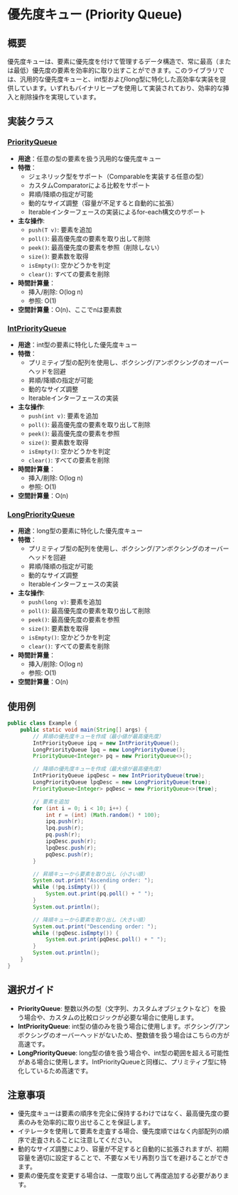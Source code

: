 # 優先度キュー (Priority Queue)

## 概要

優先度キューは、要素に優先度を付けて管理するデータ構造で、常に最高（または最低）優先度の要素を効率的に取り出すことができます。このライブラリでは、汎用的な優先度キューと、int型およびlong型に特化した高効率な実装を提供しています。いずれもバイナリヒープを使用して実装されており、効率的な挿入と削除操作を実現しています。

## 実装クラス

### [PriorityQueue](./src/PriorityQueue.java)

- **用途**：任意の型の要素を扱う汎用的な優先度キュー
- **特徴**：
	- ジェネリック型をサポート（Comparable<T>を実装する任意の型）
	- カスタムComparatorによる比較をサポート
	- 昇順/降順の指定が可能
	- 動的なサイズ調整（容量が不足すると自動的に拡張）
	- Iterableインターフェースの実装によるfor-each構文のサポート
- **主な操作**:
	- `push(T v)`: 要素を追加
	- `poll()`: 最高優先度の要素を取り出して削除
	- `peek()`: 最高優先度の要素を参照（削除しない）
	- `size()`: 要素数を取得
	- `isEmpty()`: 空かどうかを判定
	- `clear()`: すべての要素を削除
- **時間計算量**：
	- 挿入/削除: O(log n)
	- 参照: O(1)
- **空間計算量**：O(n)、ここでnは要素数

### [IntPriorityQueue](./src/IntPriorityQueue.java)

- **用途**：int型の要素に特化した優先度キュー
- **特徴**：
	- プリミティブ型の配列を使用し、ボクシング/アンボクシングのオーバーヘッドを回避
	- 昇順/降順の指定が可能
	- 動的なサイズ調整
	- Iterableインターフェースの実装
- **主な操作**:
	- `push(int v)`: 要素を追加
	- `poll()`: 最高優先度の要素を取り出して削除
	- `peek()`: 最高優先度の要素を参照
	- `size()`: 要素数を取得
	- `isEmpty()`: 空かどうかを判定
	- `clear()`: すべての要素を削除
- **時間計算量**：
	- 挿入/削除: O(log n)
	- 参照: O(1)
- **空間計算量**：O(n)

### [LongPriorityQueue](./src/LongPriorityQueue.java)

- **用途**：long型の要素に特化した優先度キュー
- **特徴**：
	- プリミティブ型の配列を使用し、ボクシング/アンボクシングのオーバーヘッドを回避
	- 昇順/降順の指定が可能
	- 動的なサイズ調整
	- Iterableインターフェースの実装
- **主な操作**:
	- `push(long v)`: 要素を追加
	- `poll()`: 最高優先度の要素を取り出して削除
	- `peek()`: 最高優先度の要素を参照
	- `size()`: 要素数を取得
	- `isEmpty()`: 空かどうかを判定
	- `clear()`: すべての要素を削除
- **時間計算量**：
	- 挿入/削除: O(log n)
	- 参照: O(1)
- **空間計算量**：O(n)

## 使用例

```java
public class Example {
	public static void main(String[] args) {
		// 昇順の優先度キューを作成（最小値が最高優先度）
		IntPriorityQueue ipq = new IntPriorityQueue();
		LongPriorityQueue lpq = new LongPriorityQueue();
		PriorityQueue<Integer> pq = new PriorityQueue<>();

		// 降順の優先度キューを作成（最大値が最高優先度）
		IntPriorityQueue ipqDesc = new IntPriorityQueue(true);
		LongPriorityQueue lpqDesc = new LongPriorityQueue(true);
		PriorityQueue<Integer> pqDesc = new PriorityQueue<>(true);

		// 要素を追加
		for (int i = 0; i < 10; i++) {
			int r = (int) (Math.random() * 100);
			ipq.push(r);
			lpq.push(r);
			pq.push(r);
			ipqDesc.push(r);
			lpqDesc.push(r);
			pqDesc.push(r);
		}

		// 昇順キューから要素を取り出し（小さい順）
		System.out.print("Ascending order: ");
		while (!pq.isEmpty()) {
			System.out.print(pq.poll() + " ");
		}
		System.out.println();

		// 降順キューから要素を取り出し（大きい順）
		System.out.print("Descending order: ");
		while (!pqDesc.isEmpty()) {
			System.out.print(pqDesc.poll() + " ");
		}
		System.out.println();
	}
}
```

## 選択ガイド

- **PriorityQueue<T>**: 整数以外の型（文字列、カスタムオブジェクトなど）を扱う場合や、カスタムの比較ロジックが必要な場合に使用します。
- **IntPriorityQueue**: int型の値のみを扱う場合に使用します。ボクシング/アンボクシングのオーバーヘッドがないため、整数値を扱う場合はこちらの方が高速です。
- **LongPriorityQueue**: long型の値を扱う場合や、int型の範囲を超える可能性がある場合に使用します。IntPriorityQueueと同様に、プリミティブ型に特化しているため高速です。

## 注意事項

- 優先度キューは要素の順序を完全に保持するわけではなく、最高優先度の要素のみを効率的に取り出せることを保証します。
- イテレータを使用して要素を走査する場合、優先度順ではなく内部配列の順序で走査されることに注意してください。
- 動的なサイズ調整により、容量が不足すると自動的に拡張されますが、初期容量を適切に設定することで、不要なメモリ再割り当てを避けることができます。
- 要素の優先度を変更する場合は、一度取り出して再度追加する必要があります。